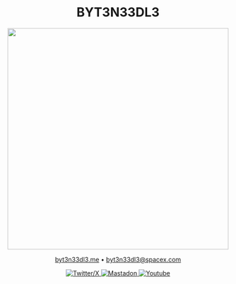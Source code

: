 <h1 align="center">BYT3N33DL3</h1>
<p align="center">
  <img src="https://media.tenor.com/X4FqBgQMEs0AAAAM/cs-go-sniper.gif" width="500px">
</p>

<div align="center">
  <a href="https://byt3exec.github.io">byt3n33dl3.me</a> •
  <a href="mailto:byt3n33dl3@proton.me">byt3n33dl3@spacex.com</a>
<p></div>

<p align="center">
  <a href="https://twitter.com/byt3n33dl3"><img alt="Twitter/X" src="https://img.shields.io/twitter/follow/byt3n33dl3">
  <a href="https://infosec.exchange/@byt3n33dl3"><img alt="Mastadon" src="https://img.shields.io/mastodon/follow/113152808608953944?domain=https%3A%2F%2Finfosec.exchange">
  <a href="https://www.youtube.com/c/byt3n33dl3"><img alt="Youtube" src="https://img.shields.io/youtube/channel/subscribers/UCnZ5Enhl-bLs815iQYgjojw">
</p>

